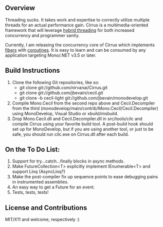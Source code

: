 Overview
--------

Threading sucks. It takes work and expertise to correctly utilize multiple threads for an actual performance gain. Cirrus is a multimedia-oriented framework that will leverage [hybrid threading](http://en.wikipedia.org/wiki/Thread_%28computer_science%29#N:M_.28Hybrid_threading.29) for both increased concurrency and programmer sanity.

Currently, I am releasing the concurrency core of Cirrus which implements [fibers](http://en.wikipedia.org/wiki/Fiber_%28computer_science%29) with [coroutines](http://en.wikipedia.org/wiki/Coroutine). It is easy to learn and can be consumed by any application targeting Mono/.NET v3.5 or later.

Build Instructions
------------------

1. Clone the following Git repositories, like so:
	* git clone git://github.com/nirvanai/Cirrus.git
	* git clone git://github.com/jbevain/cecil.git
	* git clone -b cecil-light git://github.com/jbevain/monodevelop.git
2. Compile Mono.Cecil from the second repo above and Cecil.Decompiler from the third (monodevelop/main/contrib/Mono.Cecil/Cecil.Decompiler) using MonoDevelop, Visual Studio or xbuild/msbuild.
3. Drop Mono.Cecil.dll and Cecil.Decompiler.dll in src/tools/cilc and compile Cirrus using your favorite build tool. A post-build hook should set up for MonoDevelop, but if you are using another tool, or just to be safe, you should run cilc.exe on Cirrus.dll after each build.

On the To Do List:
------------------

1. Support for try...catch...finally blocks in async methods.
2. Make FutureCollection&lt;T&gt; explicitly implement IEnumerable&lt;T&gt; and support Linq (AsyncLinq?)
3. Make the post-compiler fix up sequence points to ease debugging pains in instrumented assemblies.
4. An easy way to get a Future for an event.
5. Tests, tests, tests!


License and Contributions
-------------------------

MIT/X11 and welcome, respectively :)
